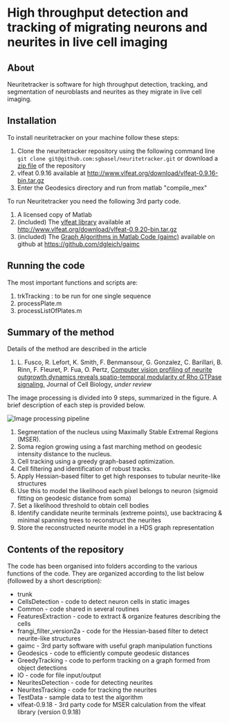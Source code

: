 # High throughput detection and tracking of migrating neurons and neurites in live cell imaging


## About
Neuritetracker is software for high throughput detection, tracking, and segmentation of neuroblasts and neurites as they migrate in live cell imaging.

## Installation
To install neuritetracker on your machine follow these steps:

1. Clone the neuritetracker repository using the following command line ```git clone git@github.com:sgbasel/neuritetracker.git``` or download a [zip file](https://github.com/sgbasel/neuritetracker/archive/master.zip) of the repository 
2. vlfeat 0.9.16 available at http://www.vlfeat.org/download/vlfeat-0.9.16-bin.tar.gz
2. Enter the Geodesics directory and run from matlab "compile_mex"

To run Neuritetracker you need the following 3rd party code. 
 
1. A licensed copy of Matlab 
2. (included) The [vlfeat library](http://www.vlfeat.org/download.html) available at http://www.vlfeat.org/download/vlfeat-0.9.20-bin.tar.gz
3. (included) The [Graph Algorithms in Matlab Code (gaimc)](https://github.com/dgleich/gaimc) available on github at https://github.com/dgleich/gaimc

## Running the code
The most important functions and scripts are:

1. trkTracking : to be run for one single sequence
2. processPlate.m
3. processListOfPlates.m

## Summary of the method
Details of the method are described in the article

1. L. Fusco, R. Lefort, K. Smith, F. Benmansour, G. Gonzalez, C. Barillari, B. Rinn, F. Fleuret, P. Fua, O. Pertz, [Computer vision profiling of neurite outgrowth dynamics reveals spatio-temporal modularity of Rho GTPase signaling](https://www.google.com), Journal of Cell Biology, *under review*

The image processing is divided into 9 steps, summarized in the figure. A brief description of each step is provided below.

![Image processing pipeline](https://github.com/sgbasel/neuritetracker/blob/master/trunk/Documentation/Images/figure.png "Image processing pipeline")

1. Segmentation of the nucleus using Maximally Stable Extremal Regions (MSER).
2. Soma region growing using a fast marching method on geodesic intensity distance to the nucleus.
3. Cell tracking using a greedy graph-based optimization.
4. Cell filtering and identification of robust tracks.
5. Apply Hessian-based filter to get high responses to tubular neurite-like structures
6. Use this to model the likelihood each pixel belongs to neuron (sigmoid fitting on geodesic distance from soma)
7. Set a likelihood threshold to obtain cell bodies
8. Identify candidate neurite terminals (extreme points), use backtracing & minimal spanning trees to reconstruct the neurites
9. Store the reconstructed neurite model in a HDS graph representation

## Contents of the repository
The code has been organised into folders according to the various functions of the code. They are organized according to the list below (followed by a short description):

* trunk
 * CellsDetection - code to detect neuron cells in static images
 * Common - code shared in several routines
 * FeaturesExtraction - code to extract & organize features describing the cells
 * frangi_filter_version2a - code for the Hessian-based filter to detect neurite-like structures
 * gaimc - 3rd party software with useful graph manipulation functions
 * Geodesics - code to efficiently compute geodesic distances
 * GreedyTracking - code to perform tracking on a graph formed from object detections
 * IO - code for file input/output
 * NeuritesDetection - code for detecting neurites
 * NeuritesTracking - code for tracking the neurites
 * TestData - sample data to test the algorithm
 * vlfeat-0.9.18 - 3rd party code for MSER calculation from the vlfeat library (version 0.9.18)




